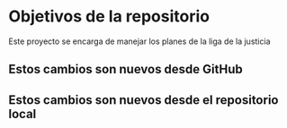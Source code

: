 # Objetivos de la repositorio

Este proyecto se encarga de manejar los planes de la liga de la justicia

## Estos cambios son nuevos desde GitHub
## Estos cambios son nuevos desde el repositorio local
